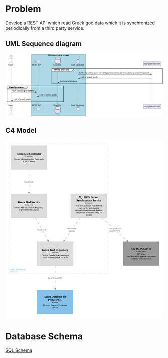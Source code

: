 # Problem

Develop a REST API which read Greek god data which it is synchronized periodically from a third party service.

## UML Sequence diagram

![](./uml-sequence-diagram.png)

## C4 Model

![](./structurizr-1-Component-001.png)

# Database Schema

[SQL Schema](./schema.sql)